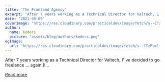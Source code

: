 ```yaml
---
title: 'The Frontend Agency'
excerpt: 'After 7 years working as a Technical Director for Valtech, I''ve decided to go freelance … again (I...'
date: '2021-08-09'
coverImage: 'https://res.cloudinary.com/practicaldev/image/fetch/s--CTzPbxlf--/c_imagga_scale,f_auto,fl_progressive,h_420,q_auto,w_1000/https://dev-to-uploads.s3.amazonaws.com/uploads/articles/su8cknypn53snlrctwgg.png'
author:
  name: Koders
  picture: "assets/blog/authors/koders.png"
ogImage:
  url: 'https://res.cloudinary.com/practicaldev/image/fetch/s--CTzPbxlf--/c_imagga_scale,f_auto,fl_progressive,h_420,q_auto,w_1000/https://dev-to-uploads.s3.amazonaws.com/uploads/articles/su8cknypn53snlrctwgg.png'
---
```


After 7 years working as a Technical Director for Valtech, I''ve decided to go freelance … again (I...

[Read more](https://dev.to/madsstoumann/the-frontend-agency-3pfa)

